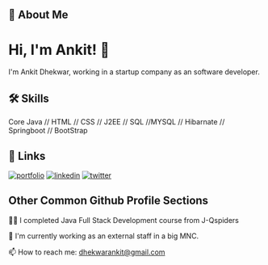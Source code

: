 
## 🚀 About Me


# Hi, I'm Ankit! 👋

I'm Ankit Dhekwar, working in a startup company as an software developer.

## 🛠 Skills
Core Java // HTML // CSS // J2EE // SQL //MYSQL // Hibarnate // Springboot // BootStrap


## 🔗 Links
[![portfolio](https://img.shields.io/badge/my_portfolio-000?style=for-the-badge&logo=ko-fi&logoColor=white)](https://ankit-d.netlify.app/)
[![linkedin](https://img.shields.io/badge/linkedin-0A66C2?style=for-the-badge&logo=linkedin&logoColor=white)](https://www.linkedin.com/in/ankit-dhekwar-95501016b/)
[![twitter](https://img.shields.io/badge/twitter-1DA1F2?style=for-the-badge&logo=twitter&logoColor=white)](https://twitter.com/AnkitDhekwar)


## Other Common Github Profile Sections
👩‍💻 I completed Java Full Stack Development course from J-Qspiders

🧠 I'm currently working as an external staff in a big MNC.

📫 How to reach me: dhekwarankit@gmail.com


